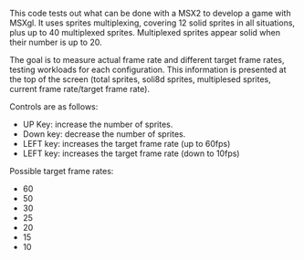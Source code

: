 This code tests out what can be done with a MSX2 to develop a game with MSXgl. It uses sprites multiplexing, covering 12 solid sprites in all situations, plus up to 40 multiplexed sprites. Multiplexed sprites appear solid when their number is up to 20.

The goal is to measure actual frame rate and different target frame rates, testing workloads for each configuration. This information is presented at the top of the screen (total sprites, soli8d sprites, multiplesed sprites, current frame rate/target frame rate).

Controls are as follows:

- UP Key: increase the number of sprites.
- Down key: decrease the number of sprites.
- LEFT key: increases the target frame rate (up to 60fps)
- LEFT key: increases the target frame rate (down to 10fps)

Possible target frame rates:
- 60
- 50
- 30
- 25
- 20
- 15
- 10
